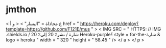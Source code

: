 # jmthon

< ع  محاذاة = "اليسار" > < و  أ href = " https://heroku.com/deploy؟template=https://github.com/F121E/mus " >  < IMG  SRC = " HTTPS: // IMG .shields.io / شارة / نشر٪ 20 إلى٪ 20 Heroku-purple؟ style = for-the-شارة & logo = heroku "  width = " 320 "  height = " 58.45 " /> </ a > </ p >
